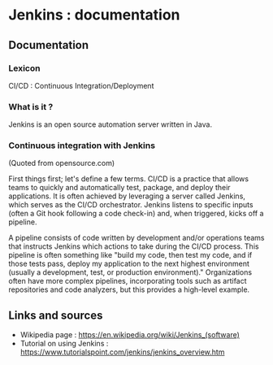 # Jenkins : documentation

## Documentation

### Lexicon

CI/CD : Continuous Integration/Deployment

### What is it ?

Jenkins is an open source automation server written in Java.

### Continuous integration with Jenkins

(Quoted from opensource.com)

First things first; let's define a few terms. CI/CD is a practice that allows teams to quickly and automatically test, package, and deploy their applications. It is often achieved by leveraging a server called Jenkins, which serves as the CI/CD orchestrator. Jenkins listens to specific inputs (often a Git hook following a code check-in) and, when triggered, kicks off a pipeline.

A pipeline consists of code written by development and/or operations teams that instructs Jenkins which actions to take during the CI/CD process. This pipeline is often something like "build my code, then test my code, and if those tests pass, deploy my application to the next highest environment (usually a development, test, or production environment)." Organizations often have more complex pipelines, incorporating tools such as artifact repositories and code analyzers, but this provides a high-level example.

## Links and sources

- Wikipedia page : https://en.wikipedia.org/wiki/Jenkins_(software)
- Tutorial on using Jenkins : https://www.tutorialspoint.com/jenkins/jenkins_overview.htm
